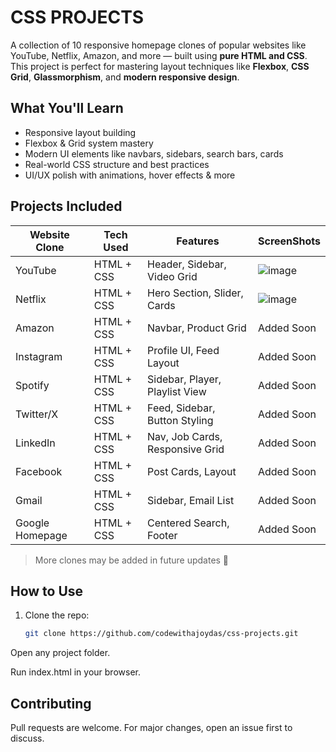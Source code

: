 #  CSS PROJECTS

A collection of 10 responsive homepage clones of popular websites like YouTube, Netflix, Amazon, and more — built using **pure HTML and CSS**. This project is perfect for mastering layout techniques like **Flexbox**, **CSS Grid**, **Glassmorphism**, and **modern responsive design**.

## What You'll Learn

- Responsive layout building
- Flexbox & Grid system mastery
- Modern UI elements like navbars, sidebars, search bars, cards
- Real-world CSS structure and best practices
- UI/UX polish with animations, hover effects & more

##  Projects Included

| Website Clone     | Tech Used         | Features                        | ScreenShots |
|-------------------|-------------------|----------------------------------|-------------|
| YouTube           | HTML + CSS        | Header, Sidebar, Video Grid      | ![image](https://github.com/user-attachments/assets/12052d98-d9e1-4d97-a87d-e5ca34b59f8c) |
| Netflix           | HTML + CSS        | Hero Section, Slider, Cards      | ![image](https://github.com/user-attachments/assets/bc953115-4d81-4e6b-83e9-f37103083aa6) |
| Amazon            | HTML + CSS        | Navbar, Product Grid             |  Added Soon           |
| Instagram         | HTML + CSS        | Profile UI, Feed Layout          |  Added Soon   |
| Spotify           | HTML + CSS        | Sidebar, Player, Playlist View   |  Added Soon |
| Twitter/X         | HTML + CSS        | Feed, Sidebar, Button Styling    |  Added Soon |
| LinkedIn          | HTML + CSS        | Nav, Job Cards, Responsive Grid  | Added Soon |
| Facebook          | HTML + CSS        | Post Cards, Layout               | Added Soon |
| Gmail             | HTML + CSS        | Sidebar, Email List              | Added Soon |
| Google Homepage   | HTML + CSS        | Centered Search, Footer          | Added Soon |


> More clones may be added in future updates 🚧

##  How to Use

1. Clone the repo:
   ```bash
   git clone https://github.com/codewithajoydas/css-projects.git
   ```

Open any project folder.

Run index.html in your browser.

## Contributing
Pull requests are welcome. For major changes, open an issue first to discuss.

